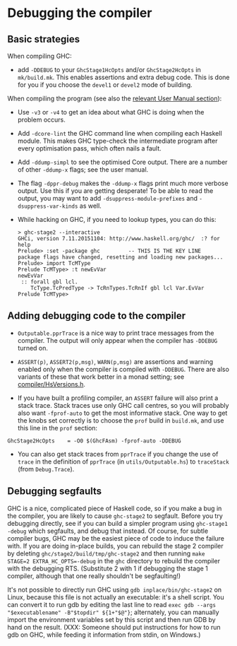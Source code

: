 # Debugging the compiler

## Basic strategies


When compiling GHC:

- add `-DDEBUG` to your `GhcStage1HcOpts` and/or `GhcStage2HcOpts` in `mk/build.mk`.  This enables assertions and extra debug code. This is done for you if you choose the `devel1` or `devel2` mode of building.


When compiling the program (see also the [relevant User Manual section](http://www.haskell.org/ghc/docs/latest/html/users_guide/debugging.html#options-debugging)):

- Use `-v3` or `-v4` to get an idea about what GHC is doing when the problem occurs.

- Add `-dcore-lint` the GHC command line when compiling each Haskell module.  This makes GHC type-check the intermediate program after every optimisation pass, which often nails a fault.

- Add `-ddump-simpl` to see the optimised Core output.  There are a number of other `-ddump-x` flags; see the user manual.

- The flag `-dppr-debug` makes the `-ddump-x` flags print much more verbose output.  Use this if you are getting desperate! To be able to read the output, you may want to add `-dsuppress-module-prefixes` and `-dsuppress-var-kinds` as well.

- While hacking on GHC, if you need to lookup types, you can do this:

  ```wiki
  > ghc-stage2 --interactive
  GHCi, version 7.11.20151104: http://www.haskell.org/ghc/  :? for help
  Prelude> :set -package ghc         -- THIS IS THE KEY LINE
  package flags have changed, resetting and loading new packages...
  Prelude> import TcMType
  Prelude TcMType> :t newEvVar
  newEvVar
   :: forall gbl lcl.
      TcType.TcPredType -> TcRnTypes.TcRnIf gbl lcl Var.EvVar
  Prelude TcMType> 
  ```

## Adding debugging code to the compiler

- `Outputable.pprTrace` is a nice way to print trace messages from the compiler. The output will only appear when the compiler has `-DDEBUG` turned on.

- `ASSERT(p)`, `ASSERT2(p,msg)`, `WARN(p,msg)` are assertions and warning enabled only when the compiler is compiled with `-DDEBUG`.  There are also variants of these that work better in a monad setting; see [compiler/HsVersions.h](/trac/ghc/browser/ghc/compiler/HsVersions.h).

- If you have built a profiling compiler, an `ASSERT` failure will also print a stack trace. Stack traces use only GHC call centres, so you will probably also want `-fprof-auto` to get the most informative stack. One way to get the knobs set correctly is to choose the `prof` build in `build.mk`, and use this line in the `prof` section:

```wiki
GhcStage2HcOpts    = -O0 $(GhcFAsm) -fprof-auto -DDEBUG
```

- You can also get stack traces from `pprTrace` if you change the use of `trace` in the definition of `pprTrace` (in `utils/Outputable.hs`) to `traceStack` (from `Debug.Trace`).

## Debugging segfaults


GHC is a nice, complicated piece of Haskell code, so if you make a bug in the compiler, you are likely to cause `ghc-stage2` to segfault. Before you try debugging directly, see if you can build a simpler program using `ghc-stage1 -debug` which segfaults, and debug that instead. Of course, for subtle compiler bugs, GHC may be the easiest piece of code to induce the failure with. If you are doing in-place builds, you can rebuild the stage 2 compiler by deleting `ghc/stage2/build/tmp/ghc-stage2` and then running `make STAGE=2 EXTRA_HC_OPTS=-debug` in the `ghc` directory to rebuild the compiler with the debugging RTS. (Substitute 2 with 1 if debugging the stage 1 compiler, although that one really shouldn't be segfaulting!)


It's not possible to directly run GHC using `gdb inplace/bin/ghc-stage2` on Linux, because this file is not actually an executable: it's a shell script. You can convert it to run gdb by editing the last line to read `exec gdb --args "$executablename" -B"$topdir" ${1+"$@"}`; alternately, you can manually import the environment variables set by this script and then run GDB by hand on the result. (XXX: Someone should put instructions for how to run gdb on GHC, while feeding it information from stdin, on Windows.)
